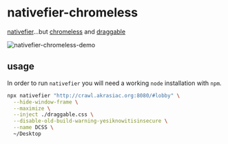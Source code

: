 # nativefier-chromeless

[nativefier](https://github.com/jiahaog/nativefier)...but [chromeless](https://github.com/jiahaog/nativefier/blob/master/docs/api.md#hide-window-frame) and [draggable](https://github.com/electron/electron/blob/master/docs/api/frameless-window.md#draggable-region)

![nativefier-chromeless-demo](https://user-images.githubusercontent.com/290084/102848067-b985b580-43c8-11eb-824d-baef28c0e12d.gif)


## usage

In order to run `nativefier` you will need a working `node` installation with `npm`.

```sh
npx nativefier "http://crawl.akrasiac.org:8080/#lobby" \
  --hide-window-frame \
  --maximize \
  --inject ./draggable.css \
  --disable-old-build-warning-yesiknowitisinsecure \
  --name DCSS \
  ~/Desktop
```
